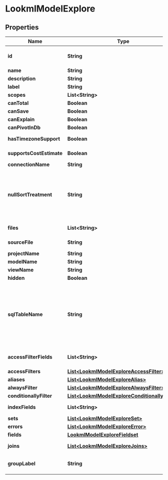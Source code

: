 
# LookmlModelExplore

## Properties
Name | Type | Description | Notes
------------ | ------------- | ------------- | -------------
**id** | **String** | Fully qualified name model plus explore name |  [optional]
**name** | **String** | Explore name |  [optional]
**description** | **String** | Description |  [optional]
**label** | **String** | Label |  [optional]
**scopes** | **List&lt;String&gt;** | Scopes |  [optional]
**canTotal** | **Boolean** | Can Total |  [optional]
**canSave** | **Boolean** | Can Save |  [optional]
**canExplain** | **Boolean** | Can Explain |  [optional]
**canPivotInDb** | **Boolean** | Can pivot in the DB |  [optional]
**hasTimezoneSupport** | **Boolean** | Has timezone support |  [optional]
**supportsCostEstimate** | **Boolean** | Cost estimates supported |  [optional]
**connectionName** | **String** | Connection name |  [optional]
**nullSortTreatment** | **String** | How nulls are sorted, possible values are \&quot;low\&quot;, \&quot;high\&quot;, \&quot;first\&quot; and \&quot;last\&quot; |  [optional]
**files** | **List&lt;String&gt;** | List of model source files |  [optional]
**sourceFile** | **String** | Primary source_file file |  [optional]
**projectName** | **String** | Name of project |  [optional]
**modelName** | **String** | Name of model |  [optional]
**viewName** | **String** | Name of view |  [optional]
**hidden** | **Boolean** | Is hidden |  [optional]
**sqlTableName** | **String** | A sql_table_name expression that defines what sql table the view/explore maps onto. Example: \&quot;prod_orders2 AS orders\&quot; in a view named orders. |  [optional]
**accessFilterFields** | **List&lt;String&gt;** | (DEPRECATED) Array of access filter field names |  [optional]
**accessFilters** | [**List&lt;LookmlModelExploreAccessFilter&gt;**](LookmlModelExploreAccessFilter.md) | Access filters |  [optional]
**aliases** | [**List&lt;LookmlModelExploreAlias&gt;**](LookmlModelExploreAlias.md) | Aliases |  [optional]
**alwaysFilter** | [**List&lt;LookmlModelExploreAlwaysFilter&gt;**](LookmlModelExploreAlwaysFilter.md) | Always filter |  [optional]
**conditionallyFilter** | [**List&lt;LookmlModelExploreConditionallyFilter&gt;**](LookmlModelExploreConditionallyFilter.md) | Conditionally filter |  [optional]
**indexFields** | **List&lt;String&gt;** | Array of index fields |  [optional]
**sets** | [**List&lt;LookmlModelExploreSet&gt;**](LookmlModelExploreSet.md) | Sets |  [optional]
**errors** | [**List&lt;LookmlModelExploreError&gt;**](LookmlModelExploreError.md) | Errors |  [optional]
**fields** | [**LookmlModelExploreFieldset**](LookmlModelExploreFieldset.md) | Fields |  [optional]
**joins** | [**List&lt;LookmlModelExploreJoins&gt;**](LookmlModelExploreJoins.md) | Views joined into this explore |  [optional]
**groupLabel** | **String** | Label used to group explores in the navigation menus |  [optional]



